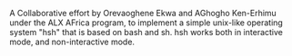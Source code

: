 A Collaborative effort by Orevaoghene Ekwa and AGhogho Ken-Erhimu under the ALX AFrica program, to implement a simple unix-like operating system "hsh" that is based on bash and sh. hsh works both in interactive mode, and non-interactive mode.
